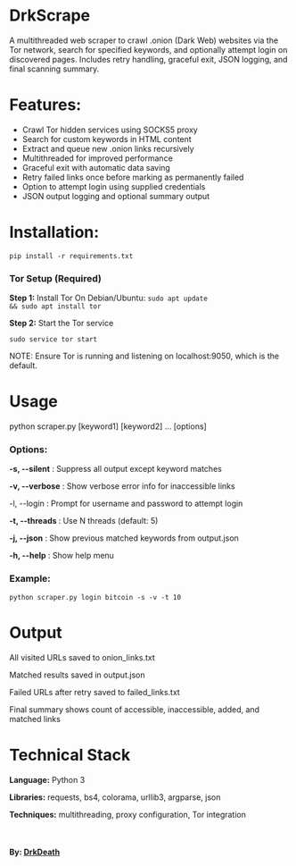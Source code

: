 <h1>DrkScrape</h1>
A multithreaded web scraper to crawl .onion (Dark Web) websites via the Tor network, search for specified keywords, and optionally attempt login on discovered pages. Includes retry handling, graceful exit, JSON logging, and final scanning summary.

<h1> Features: </h1>
<ul>
<li>Crawl Tor hidden services using SOCKS5 proxy</li>
<li>Search for custom keywords in HTML content</li>
<li>Extract and queue new .onion links recursively</li>
<li>Multithreaded for improved performance</li>
<li>Graceful exit with automatic data saving</li>
<li>Retry failed links once before marking as permanently failed</li>
<li>Option to attempt login using supplied credentials</li>
<li>JSON output logging and optional summary output</li>
</ul>


<h1> Installation: </h1>
<code>pip install -r requirements.txt </code>
<br>
<h3>Tor Setup (Required)</h3>

<b>Step 1:</b> Install Tor
On Debian/Ubuntu:
<code>sudo apt update && sudo apt install tor</code>

<b>Step 2:</b> Start the Tor service

<code>sudo service tor start</code>

<p>NOTE: Ensure Tor is running and listening on localhost:9050, which is the default. </p>

<h1>Usage</h1>

<p> python scraper.py [keyword1] [keyword2] ... [options] </p>

<h3>Options:</h3>

<b>-s, --silent</b> : Suppress all output except keyword matches

<b>-v, --verbose</b> : Show verbose error info for inaccessible links

</b>-l, --login</b> : Prompt for username and password to attempt login

<b>-t, --threads <N></b> : Use N threads (default: 5)

<b>-j, --json</b> : Show previous matched keywords from output.json

<b>-h, --help</b> : Show help menu

<h3>Example:</h3>

<code>python scraper.py login bitcoin -s -v -t 10</code>


<h1>Output</h1>

All visited URLs saved to onion_links.txt

Matched results saved in output.json

Failed URLs after retry saved to failed_links.txt

Final summary shows count of accessible, inaccessible, added, and matched links



<h1>Technical Stack</h1>

<b>Language:</b> Python 3

<b>Libraries:</b> requests, bs4, colorama, urllib3, argparse, json

<b>Techniques:</b> multithreading, proxy configuration, Tor integration

<br>
<h4>By: <a href="https://tryhackme.com/p/DrkDeath">DrkDeath</a></h4>

